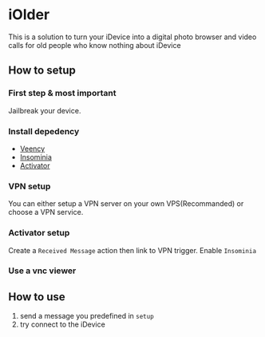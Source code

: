 # iOlder
This is a solution to turn your iDevice into a digital photo browser and video calls for old people who know nothing about iDevice

## How to setup

### First step & most important
Jailbreak your device.

### Install depedency
- [Veency](https://cydia.saurik.com/info/veency/)
- [Insominia](http://cydia.saurik.com/package/com.imalc.insomnia/)
- [Activator](http://cydia.saurik.com/package/libactivator/)

### VPN setup
You can either setup a VPN server on your own VPS(Recommanded) or choose a VPN service.

### Activator setup
Create a `Received Message` action then link to VPN trigger.
Enable `Insominia`

### Use a vnc viewer


## How to use

1. send a message you predefined in `setup`
2. try connect to the iDevice
